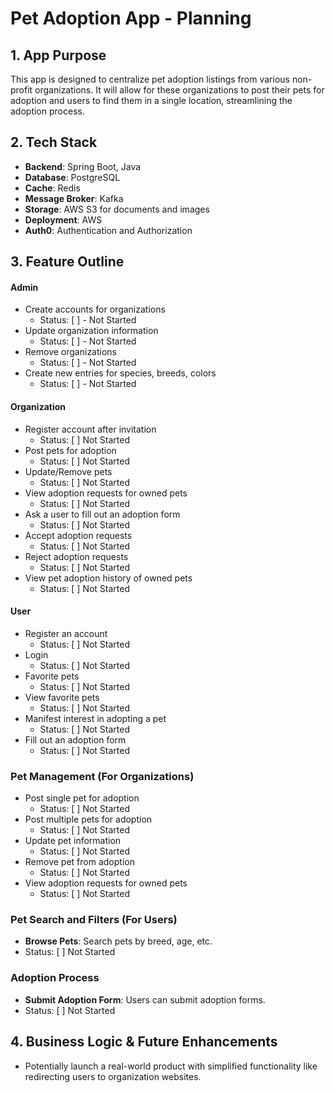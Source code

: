 # Pet Adoption App - Planning

## 1. App Purpose
This app is designed to centralize pet adoption listings from various non-profit organizations. 
It will allow for these organizations to post their pets for adoption and users to find them in a single location, streamlining the adoption process.

## 2. Tech Stack
- **Backend**: Spring Boot, Java
- **Database**: PostgreSQL
- **Cache**: Redis
- **Message Broker**: Kafka
- **Storage**: AWS S3 for documents and images
- **Deployment**: AWS
- **Auth0**: Authentication and Authorization

## 3. Feature Outline

#### Admin
- Create accounts for organizations
  - Status: [ ]  - Not Started
- Update organization information
    - Status: [ ]  - Not Started
- Remove organizations
  - Status: [ ]  - Not Started
- Create new entries for species, breeds, colors
  - Status: [ ]  - Not Started
#### Organization
- Register account after invitation
  - Status: [ ] Not Started
- Post pets for adoption
  - Status: [ ] Not Started
- Update/Remove pets
  - Status: [ ] Not Started
- View adoption requests for owned pets
  - Status: [ ] Not Started
- Ask a user to fill out an adoption form
  - Status: [ ] Not Started
- Accept adoption requests
  - Status: [ ] Not Started
- Reject adoption requests
  - Status: [ ] Not Started
- View pet adoption history of owned pets
  - Status: [ ] Not Started
#### User
- Register an account
  - Status: [ ] Not Started
- Login
    - Status: [ ] Not Started
- Favorite pets
  - Status: [ ] Not Started
- View favorite pets
  - Status: [ ] Not Started
- Manifest interest in adopting a pet
  - Status: [ ] Not Started
- Fill out an adoption form
  - Status: [ ] Not Started 


### Pet Management (For Organizations)
- Post single pet for adoption
  - Status: [ ] Not Started
- Post multiple pets for adoption
  - Status: [ ] Not Started
- Update pet information
    - Status: [ ] Not Started
- Remove pet from adoption
  - Status: [ ] Not Started
- View adoption requests for owned pets
  - Status: [ ] Not Started

### Pet Search and Filters (For Users)
- **Browse Pets**: Search pets by breed, age, etc.
- Status: [ ] Not Started

### Adoption Process
- **Submit Adoption Form**: Users can submit adoption forms.
- Status: [ ] Not Started

## 4. Business Logic & Future Enhancements
- Potentially launch a real-world product with simplified functionality like redirecting users to organization websites.
